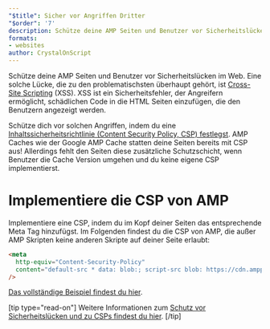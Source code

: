 ```yaml
---
"$title": Sicher vor Angriffen Dritter
"$order": '7'
description: Schütze deine AMP Seiten und Benutzer vor Sicherheitslücken im Web
formats:
- websites
author: CrystalOnScript
---
```


Schütze deine AMP Seiten und Benutzer vor Sicherheitslücken im Web. Eine solche Lücke, die zu den problematischsten überhaupt gehört, ist [Cross-Site Scripting](https://www.google.com/about/appsecurity/learning/xss/) (XSS). XSS ist ein Sicherheitsfehler, der Angreifern ermöglicht, schädlichen Code in die HTML Seiten einzufügen, die den Benutzern angezeigt werden.

Schütze dich vor solchen Angriffen, indem du eine [Inhaltssicherheitsrichtlinie (Content Security Policy, CSP) festlegst](https://csp.withgoogle.com/docs/index.html). AMP Caches wie der Google AMP Cache statten deine Seiten bereits mit CSP aus! Allerdings fehlt den Seiten diese zusätzliche Schutzschicht, wenn Benutzer die Cache Version umgehen und du keine eigene CSP implementierst.

# Implementiere die CSP von AMP

Implementiere eine CSP, indem du im Kopf deiner Seiten das entsprechende Meta Tag hinzufügst. Im Folgenden findest du die CSP von AMP, die außer AMP Skripten keine anderen Skripte auf deiner Seite erlaubt:

```html
<meta
  http-equiv="Content-Security-Policy"
  content="default-src * data: blob:; script-src blob: https://cdn.ampproject.org/v0.js https://cdn.ampproject.org/v0/ https://cdn.ampproject.org/viewer/ https://cdn.ampproject.org/rtv/; object-src 'none'; style-src 'unsafe-inline' https://cdn.ampproject.org/rtv/ https://cdn.materialdesignicons.com https://cloud.typography.com https://fast.fonts.net https://fonts.googleapis.com https://maxcdn.bootstrapcdn.com https://p.typekit.net https://use.fontawesome.com https://use.typekit.net; report-uri https://csp-collector.appspot.com/csp/amp"
/>
```

[Das vollständige Beispiel findest du hier](https://github.com/ampproject/amphtml/blob/master/examples/csp.amp.html).

[tip type="read-on"] Weitere Informationen zum [Schutz vor Sicherheitslücken und zu CSPs findest du hier](https://developer.mozilla.org/en-US/docs/Web/HTTP/CSP). [/tip]
